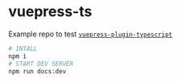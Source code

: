 # vuepress-ts

Example repo to test [`vuepress-plugin-typescript`](https://vuepress.github.io/en/plugins/typescript/)

```sh
# INTALL
npm i
# START DEV SERVER
npm run docs:dev
```
